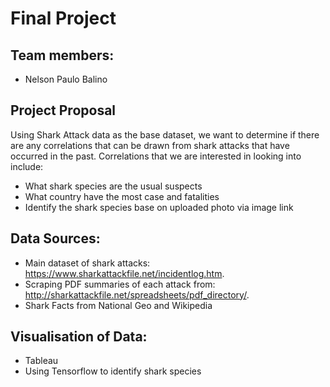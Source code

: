# Final Project

## Team members:
- Nelson Paulo Balino

## Project Proposal
Using Shark Attack data as the base dataset, we want to determine if there are any correlations that can be drawn from shark attacks that have occurred in the past. Correlations that we are interested in looking into include:
- What shark species are the usual suspects
- What country have the most case and fatalities
- Identify the shark species base on uploaded photo via image link

## Data Sources:
- Main dataset of shark attacks: https://www.sharkattackfile.net/incidentlog.htm.
- Scraping PDF summaries of each attack from: http://sharkattackfile.net/spreadsheets/pdf_directory/.
- Shark Facts from National Geo and Wikipedia

## Visualisation of Data:
- Tableau
- Using Tensorflow to identify shark species


